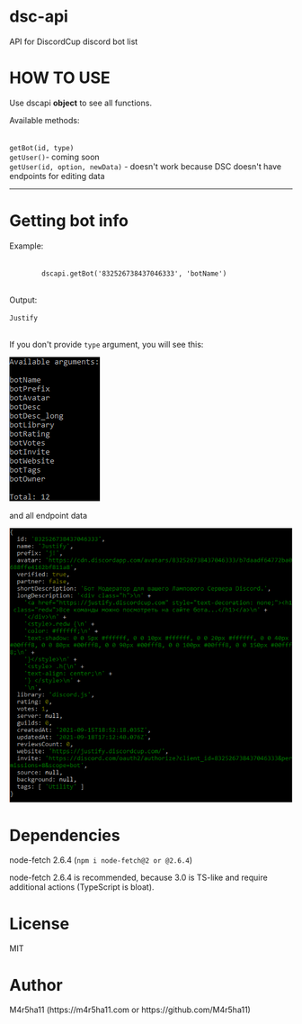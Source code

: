 # dsc-api
API for DiscordCup discord bot list
  <h1>HOW TO USE</h1>
    <p>Use dscapi <b>object</b> to see all functions.</p>
    <p>Available methods:</p>
    <br>
    <code>getBot(id, type)</code>
    <br>
    <code>getUser()</code><span>- coming soon</span>
    <br>
    <code>getUser(id, option, newData)</code><span> - doesn't work because DSC doesn't have endpoints for editing data</span>
    <hr>
    <h1>Getting bot info</h1>
    <p>Example:</p>
    <code>
        dscapi.getBot('832526738437046333', 'botName')
    </code>
    <br>
    <p>Output:</p>
    <code>Justify</code>
    <br>
    <br>
    <p>If you don't provide <code>type</code> argument, you will see this:</p>
    <img src="/assets/types.png">
<p>and all endpoint data</p>
<img src="/assets/all.png">
<br>
<h1>Dependencies</h1>
<p>node-fetch 2.6.4 (<code>npm i node-fetch@2 or @2.6.4</code>)</p>
<p>node-fetch 2.6.4 is recommended, because 3.0 is TS-like and require additional actions (TypeScript is bloat).</p>
<h1>License</h1>
<p>MIT</p>
<h1>Author</h1>
<p>M4r5ha11 (https://m4r5ha11.com or https://github.com/M4r5ha11)</p>
